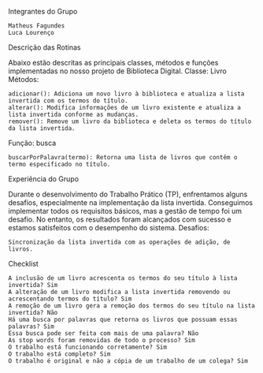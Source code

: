 Integrantes do Grupo

    Matheus Fagundes
    Luca Lourenço

Descrição das Rotinas

Abaixo estão descritas as principais classes, métodos e funções implementadas no nosso projeto de Biblioteca Digital.
Classe: Livro
Métodos:

    adicionar(): Adiciona um novo livro à biblioteca e atualiza a lista invertida com os termos do título.
    alterar(): Modifica informações de um livro existente e atualiza a lista invertida conforme as mudanças.
    remover(): Remove um livro da biblioteca e deleta os termos do título da lista invertida.

Função: busca

    buscarPorPalavra(termo): Retorna uma lista de livros que contêm o termo especificado no título.

Experiência do Grupo

Durante o desenvolvimento do Trabalho Prático (TP), enfrentamos alguns desafios, especialmente na implementação da lista invertida. Conseguimos implementar todos os requisitos básicos, mas a gestão de tempo foi um desafio. No entanto, os resultados foram alcançados com sucesso e estamos satisfeitos com o desempenho do sistema.
Desafios:

    Sincronização da lista invertida com as operações de adição, de livros.

Checklist

    A inclusão de um livro acrescenta os termos do seu título à lista invertida? Sim
    A alteração de um livro modifica a lista invertida removendo ou acrescentando termos do título? Sim
    A remoção de um livro gera a remoção dos termos do seu título na lista invertida? Não
    Há uma busca por palavras que retorna os livros que possuam essas palavras? Sim
    Essa busca pode ser feita com mais de uma palavra? Não
    As stop words foram removidas de todo o processo? Sim
    O trabalho está funcionando corretamente? Sim
    O trabalho está completo? Sim
    O trabalho é original e não a cópia de um trabalho de um colega? Sim
